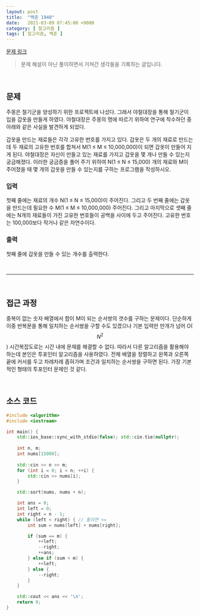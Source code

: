 ```yaml
---
layout: post
title:  "백준 1940"
date:   2021-03-09 07:45:00 +9000
category: [ 알고리즘 ]
tags: [ 알고리즘, 백준 ]
---
```


[문제 링크](https://www.acmicpc.net/problem/1940)

> 문제 해설이 아닌 풀이하면서 거쳐간 생각들을 기록하는 글입니다.

<br>

## **문제**
주몽은 철기군을 양성하기 위한 프로젝트에 나섰다. 그래서 야철대장을 통해 철기군이 입을 갑옷을 만들게 하였다. 야철대장은 주몽의 명에 따르기 위하여 연구에 착수하던 중 아래와 같은 사실을 발견하게 되었다.

갑옷을 만드는 재료들은 각각 고유한 번호를 가지고 있다. 갑옷은 두 개의 재료로 만드는데 두 재료의 고유한 번호를 합쳐서 M(1 ≤ M ≤ 10,000,000)이 되면 갑옷이 만들어 지게 된다. 야철대장은 자신이 만들고 있는 재료를 가지고 갑옷을 몇 개나 만들 수 있는지 궁금해졌다. 이러한 궁금증을 풀어 주기 위하여 N(1 ≤ N ≤ 15,000) 개의 재료와 M이 주어졌을 때 몇 개의 갑옷을 만들 수 있는지를 구하는 프로그램을 작성하시오.

### **입력**
첫째 줄에는 재료의 개수 N(1 ≤ N ≤ 15,000)이 주어진다. 그리고 두 번째 줄에는 갑옷을 만드는데 필요한 수 M(1 ≤ M ≤ 10,000,000) 주어진다. 그리고 마지막으로 셋째 줄에는 N개의 재료들이 가진 고유한 번호들이 공백을 사이에 두고 주어진다. 고유한 번호는 100,000보다 작거나 같은 자연수이다.

### **출력**
첫째 줄에 갑옷을 만들 수 있는 개수를 출력한다.

<br>

---

<br>

## **접근 과정**
중복이 없는 숫자 배열에서 합이 M이 되는 순서쌍의 갯수를 구하는 문제이다. 단순하게 이중 반복문을 통해 일치하는 순서쌍을 구할 수도 있겠으나 기본 입력만 만개가 넘어 O($$N^{2}$$) 시간복잡도로는 시간 내에 문제를 해결할 수 없다. 따라서 다른 알고리즘을 활용해야 하는데 본인은 투포인터 알고리즘을 사용하였다. 전체 배열을 정렬하고 왼쪽과 오른쪽 끝에 커서를 두고 차례차례 좁혀가며 조건과 일치하는 순서쌍을 구하면 된다. 가장 기본적인 형태의 투포인터 문제인 것 같다.


<br>

## **소스 코드**

```c++
#include <algorithm>
#include <iostream>

int main() {
    std::ios_base::sync_with_stdio(false); std::cin.tie(nullptr);
    
    int n, m;
    int nums[15000];
    
    std::cin >> n >> m;
    for (int i = 0; i < n; ++i) {
        std::cin >> nums[i];
    }

    std::sort(nums, nums + n);

    int ans = 0;
    int left = 0;
    int right = n - 1;
    while (left < right) { // 틀리면 <=
        int sum = nums[left] + nums[right];

        if (sum == m) {
            ++left;
            --right;
            ++ans;
        } else if (sum < m) {
            ++left;
        } else {
            --right;
        }
    }

    std::cout << ans << '\n';
    return 0;
}
```